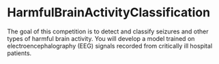 # HarmfulBrainActivityClassification
The goal of this competition is to detect and classify seizures and other types of harmful brain activity. You will develop a model trained on electroencephalography (EEG) signals recorded from critically ill hospital patients.
